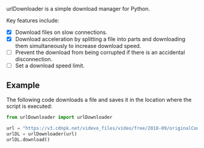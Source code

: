 urlDownloader is a simple download manager for Python.

Key features include:

- [x] Download files on slow connections.
- [x] Download acceleration by splitting a file into parts and downloading them simultaneously to increase download speed.
- [ ] Prevent the download from being corrupted if there is an accidental disconnection.
- [ ] Set a download speed limit.

## Example

The following code downloads a file and saves it in the location where the script is executed:

```python
from urlDownloader import urlDownloader

url = "https://v3.cdnpk.net/videvo_files/video/free/2018-09/originalContent/180824_TheEarth_36.mp4"
urlDL = urlDownloader(url)
urlDL.download()
```
